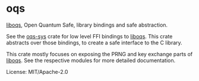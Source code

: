 # oqs

[liboqs], Open Quantum Safe, library bindings and safe abstraction.

See the [oqs-sys] crate for low level FFI bindings to [liboqs]. This crate abstracts over those
bindings, to create a safe interface to the C library.

This crate mostly focuses on exposing the PRNG and key exchange parts of [liboqs]. See the
respective modules for more detailed documentation.

[liboqs]: https://github.com/open-quantum-safe/liboqs
[oqs-sys]: https://crates.io/crates/oqs-sys

License: MIT/Apache-2.0
